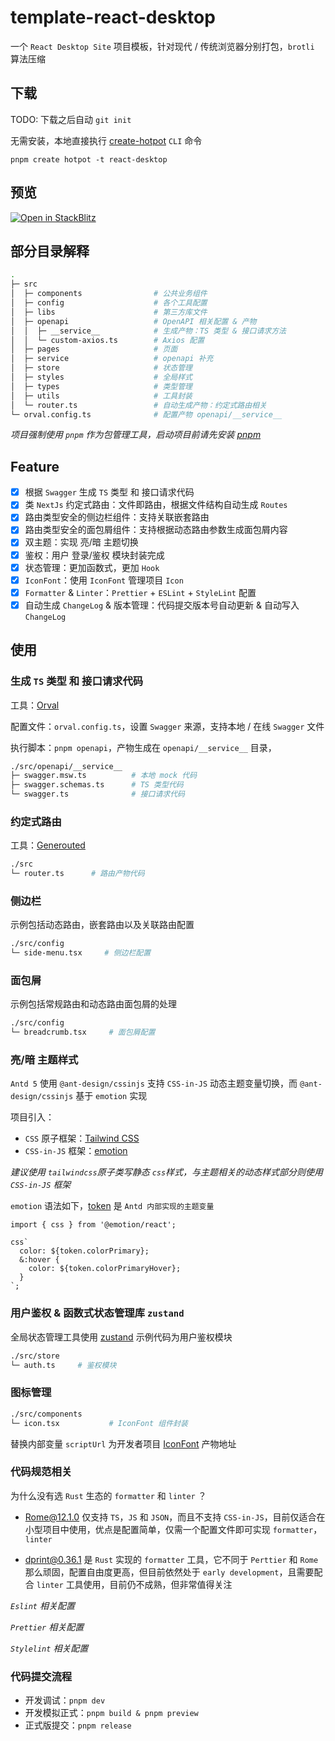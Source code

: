 # template-react-desktop

一个 `React Desktop Site` 项目模板，针对现代 / 传统浏览器分别打包，`brotli` 算法压缩

## 下载

TODO: 下载之后自动 `git init`

无需安装，本地直接执行 [create-hotpot](https://github.com/binghuis/create-hotpot) `CLI` 命令

```
pnpm create hotpot -t react-desktop
```

## 预览

[![Open in StackBlitz](https://developer.stackblitz.com/img/open_in_stackblitz.svg)](https://stackblitz.com/github.com/binghuis/template-react-desktop)

## 部分目录解释

```bash
.
├─ src
│  ├─ components                # 公共业务组件
│  ├─ config                    # 各个工具配置
│  ├─ libs                      # 第三方库文件
│  ├─ openapi                   # OpenAPI 相关配置 & 产物
│  │  ├─ __service__            # 生成产物：TS 类型 & 接口请求方法
│  │  └─ custom-axios.ts        # Axios 配置
│  ├─ pages                     # 页面
│  ├─ service                   # openapi 补充
│  ├─ store                     # 状态管理
│  ├─ styles                    # 全局样式
│  ├─ types                     # 类型管理
│  ├─ utils                     # 工具封装
│  └─ router.ts                 # 自动生成产物：约定式路由相关
└─ orval.config.ts              # 配置产物 openapi/__service__
```

_项目强制使用 `pnpm` 作为包管理工具，启动项目前请先安装 [pnpm](https://pnpm.io/installation)_

## Feature

- [x] 根据 `Swagger` 生成 `TS` 类型 和 接口请求代码
- [x] 类 `NextJs` 约定式路由：文件即路由，根据文件结构自动生成 `Routes`
- [x] 路由类型安全的侧边栏组件：支持关联嵌套路由
- [x] 路由类型安全的面包屑组件：支持根据动态路由参数生成面包屑内容
- [x] 双主题：实现 亮/暗 主题切换
- [x] 鉴权：用户 登录/鉴权 模块封装完成
- [x] 状态管理：更加函数式，更加 `Hook`
- [x] `IconFont`：使用 `IconFont` 管理项目 `Icon`
- [x] `Formatter` & `Linter`：`Prettier` + `ESLint` + `StyleLint` 配置
- [x] 自动生成 `ChangeLog` & 版本管理：代码提交版本号自动更新 & 自动写入 `ChangeLog`

## 使用

### 生成 `TS` 类型 和 接口请求代码

工具：[Orval](https://github.com/anymaniax/orval)

配置文件：`orval.config.ts`，设置 `Swagger` 来源，支持本地 / 在线 `Swagger` 文件

执行脚本：`pnpm openapi`，产物生成在 `openapi/__service__` 目录，

```bash
./src/openapi/__service__
├─ swagger.msw.ts          # 本地 mock 代码
├─ swagger.schemas.ts      # TS 类型代码
└─ swagger.ts              # 接口请求代码
```

### 约定式路由

工具：[Generouted](https://github.com/oedotme/generouted)

```bash
./src
└─ router.ts      # 路由产物代码
```

### 侧边栏

示例包括动态路由，嵌套路由以及关联路由配置

```bash
./src/config
└─ side-menu.tsx     # 侧边栏配置
```

### 面包屑

示例包括常规路由和动态路由面包屑的处理

```bash
./src/config
└─ breadcrumb.tsx     # 面包屑配置
```

### 亮/暗 主题样式

`Antd 5` 使用 `@ant-design/cssinjs` 支持 `CSS-in-JS` 动态主题变量切换，而 `@ant-design/cssinjs` 基于 `emotion` 实现

项目引入：

- `CSS` 原子框架：[Tailwind CSS](https://github.com/tailwindlabs/tailwindcss)
- `CSS-in-JS` 框架：[emotion](https://github.com/emotion-js/emotion)

_建议使用 `tailwindcss`原子类写静态 `css`样式，与主题相关的动态样式部分则使用 `CSS-in-JS` 框架_

`emotion` 语法如下，[token](https://ant-design.gitee.io/docs/react/customize-theme-cn#seedtoken) 是 `Antd 内部实现的主题变量`

```tsx
import { css } from '@emotion/react';

css`
  color: ${token.colorPrimary};
  &:hover {
    color: ${token.colorPrimaryHover};
  }
`;
```

### 用户鉴权 & 函数式状态管理库 `zustand`

全局状态管理工具使用 [zustand](https://github.com/pmndrs/zustand) 示例代码为用户鉴权模块

```bash
./src/store
└─ auth.ts     # 鉴权模块
```

### 图标管理

```bash
./src/components
└─ icon.tsx           # IconFont 组件封装
```

替换内部变量 `scriptUrl` 为开发者项目 [IconFont](https://www.iconfont.cn/) 产物地址

### 代码规范相关

为什么没有选 `Rust` 生态的 `formatter` 和 `linter` ？

- [Rome@12.1.0](https://github.com/rome/tools) 仅支持 `TS`，`JS` 和 `JSON`，而且不支持 `CSS-in-JS`，目前仅适合在小型项目中使用，优点是配置简单，仅需一个配置文件即可实现 `formatter`，`linter`

- [dprint@0.36.1](https://github.com/dprint/dprint) 是 `Rust` 实现的 `formatter` 工具，它不同于 `Perttier` 和 `Rome` 那么顽固，配置自由度更高，但目前依然处于 `early development`，且需要配合 `linter` 工具使用，目前仍不成熟，但非常值得关注

_`Eslint` 相关配置_

_`Prettier` 相关配置_

_`Stylelint` 相关配置_

### 代码提交流程

- 开发调试：`pnpm dev`
- 开发模拟正式：`pnpm build & pnpm preview`
- 正式版提交：`pnpm release`
